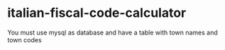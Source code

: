 # italian-fiscal-code-calculator

You must use mysql as database and have a table with town names and town codes
